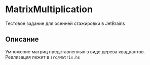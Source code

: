# MatrixMultiplication

Тестовое задание для осенней стажировки в JetBrains

## Описание

Умножение матриц представленных в виде дерева квадрантов. Реализация лежит в `src/Matrix.hs`
